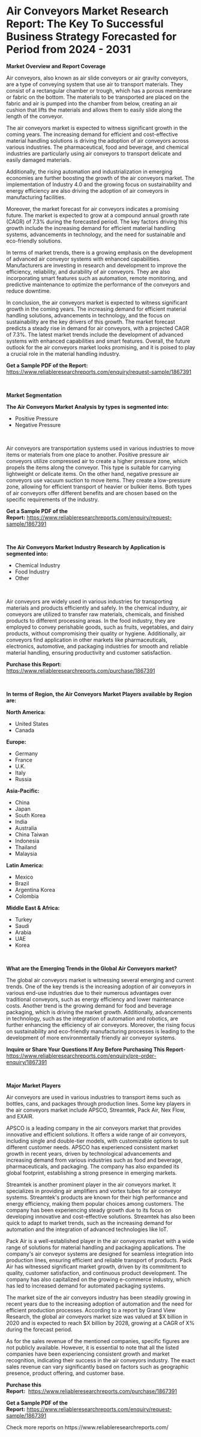 <p><h1>Air Conveyors Market Research Report: The Key To Successful Business Strategy Forecasted for Period from 2024 - 2031</h1></p><p><strong>Market Overview and Report Coverage</strong></p>
<p><p>Air conveyors, also known as air slide conveyors or air gravity conveyors, are a type of conveying system that use air to transport materials. They consist of a rectangular chamber or trough, which has a porous membrane or fabric on the bottom. The materials to be transported are placed on the fabric and air is pumped into the chamber from below, creating an air cushion that lifts the materials and allows them to easily slide along the length of the conveyor.</p><p>The air conveyors market is expected to witness significant growth in the coming years. The increasing demand for efficient and cost-effective material handling solutions is driving the adoption of air conveyors across various industries. The pharmaceutical, food and beverage, and chemical industries are particularly using air conveyors to transport delicate and easily damaged materials.</p><p>Additionally, the rising automation and industrialization in emerging economies are further boosting the growth of the air conveyors market. The implementation of Industry 4.0 and the growing focus on sustainability and energy efficiency are also driving the adoption of air conveyors in manufacturing facilities.</p><p>Moreover, the market forecast for air conveyors indicates a promising future. The market is expected to grow at a compound annual growth rate (CAGR) of 7.3% during the forecasted period. The key factors driving this growth include the increasing demand for efficient material handling systems, advancements in technology, and the need for sustainable and eco-friendly solutions.</p><p>In terms of market trends, there is a growing emphasis on the development of advanced air conveyor systems with enhanced capabilities. Manufacturers are investing in research and development to improve the efficiency, reliability, and durability of air conveyors. They are also incorporating smart features such as automation, remote monitoring, and predictive maintenance to optimize the performance of the conveyors and reduce downtime.</p><p>In conclusion, the air conveyors market is expected to witness significant growth in the coming years. The increasing demand for efficient material handling solutions, advancements in technology, and the focus on sustainability are the key drivers of this growth. The market forecast predicts a steady rise in demand for air conveyors, with a projected CAGR of 7.3%. The latest market trends include the development of advanced systems with enhanced capabilities and smart features. Overall, the future outlook for the air conveyors market looks promising, and it is poised to play a crucial role in the material handling industry.</p></p>
<p><strong>Get a Sample PDF of the Report:</strong> <a href="https://www.reliableresearchreports.com/enquiry/request-sample/1867391">https://www.reliableresearchreports.com/enquiry/request-sample/1867391</a></p>
<p>&nbsp;</p>
<p><strong>Market Segmentation</strong></p>
<p><strong>The Air Conveyors Market Analysis by types is segmented into:</strong></p>
<p><ul><li>Positive Pressure</li><li>Negative Pressure</li></ul></p>
<p>&nbsp;</p>
<p><p>Air conveyors are transportation systems used in various industries to move items or materials from one place to another. Positive pressure air conveyors utilize compressed air to create a higher pressure zone, which propels the items along the conveyor. This type is suitable for carrying lightweight or delicate items. On the other hand, negative pressure air conveyors use vacuum suction to move items. They create a low-pressure zone, allowing for efficient transport of heavier or bulkier items. Both types of air conveyors offer different benefits and are chosen based on the specific requirements of the industry.</p></p>
<p><strong>Get a Sample PDF of the Report:</strong>&nbsp;<a href="https://www.reliableresearchreports.com/enquiry/request-sample/1867391">https://www.reliableresearchreports.com/enquiry/request-sample/1867391</a></p>
<p>&nbsp;</p>
<p><strong>The Air Conveyors Market Industry Research by Application is segmented into:</strong></p>
<p><ul><li>Chemical Industry</li><li>Food Industry</li><li>Other</li></ul></p>
<p>&nbsp;</p>
<p><p>Air conveyors are widely used in various industries for transporting materials and products efficiently and safely. In the chemical industry, air conveyors are utilized to transfer raw materials, chemicals, and finished products to different processing areas. In the food industry, they are employed to convey perishable goods, such as fruits, vegetables, and dairy products, without compromising their quality or hygiene. Additionally, air conveyors find application in other markets like pharmaceuticals, electronics, automotive, and packaging industries for smooth and reliable material handling, ensuring productivity and customer satisfaction.</p></p>
<p><strong>Purchase this Report:</strong>&nbsp; <a href="https://www.reliableresearchreports.com/purchase/1867391">https://www.reliableresearchreports.com/purchase/1867391</a></p>
<p>&nbsp;</p>
<p><strong>In terms of Region, the Air Conveyors Market Players available by Region are:</strong></p>
<p>
    <p> <strong> North America: </strong>
        <ul>
            <li>United States</li>
            <li>Canada</li>
        </ul>
        </p> 
    <p> <strong> Europe: </strong>
        <ul>
            <li>Germany</li>
            <li>France</li>
            <li>U.K.</li>
            <li>Italy</li>
            <li>Russia</li>
        </ul>
        </p> 
    <p> <strong> Asia-Pacific: </strong>
        <ul>
            <li>China</li>
            <li>Japan</li>
            <li>South Korea</li>
            <li>India</li>
            <li>Australia</li>
            <li>China Taiwan</li>
            <li>Indonesia</li>
            <li>Thailand</li>
            <li>Malaysia</li>
        </ul>
        </p> 
    <p> <strong> Latin America: </strong>
        <ul>
            <li>Mexico</li>
            <li>Brazil</li>
            <li>Argentina Korea</li>
            <li>Colombia</li>
        </ul>
        </p> 
    <p> <strong> Middle East & Africa: </strong>
        <ul>
            <li>Turkey</li>
            <li>Saudi</li>
            <li>Arabia</li>
            <li>UAE</li>
            <li>Korea</li>
        </ul>
    </p>
    </p>
<p>&nbsp;</p>
<p><strong>What are the Emerging Trends in the Global Air Conveyors market?</strong></p>
<p><p>The global air conveyors market is witnessing several emerging and current trends. One of the key trends is the increasing adoption of air conveyors in various end-use industries due to their numerous advantages over traditional conveyors, such as energy efficiency and lower maintenance costs. Another trend is the growing demand for food and beverage packaging, which is driving the market growth. Additionally, advancements in technology, such as the integration of automation and robotics, are further enhancing the efficiency of air conveyors. Moreover, the rising focus on sustainability and eco-friendly manufacturing processes is leading to the development of more environmentally friendly air conveyor systems.</p></p>
<p><strong>Inquire or Share Your Questions If Any Before Purchasing This Report</strong>- <a href="https://www.reliableresearchreports.com/enquiry/pre-order-enquiry/1867391">https://www.reliableresearchreports.com/enquiry/pre-order-enquiry/1867391</a></p>
<p>&nbsp;</p>
<p><strong>Major Market Players</strong></p>
<p><p>Air conveyors are used in various industries to transport items such as bottles, cans, and packages through production lines. Some key players in the air conveyors market include APSCO, Streamtek, Pack Air, Nex Flow, and EXAIR.</p><p>APSCO is a leading company in the air conveyors market that provides innovative and efficient solutions. It offers a wide range of air conveyors, including single and double-tier models, with customizable options to suit different customer needs. APSCO has experienced consistent market growth in recent years, driven by technological advancements and increasing demand from various industries such as food and beverage, pharmaceuticals, and packaging. The company has also expanded its global footprint, establishing a strong presence in emerging markets.</p><p>Streamtek is another prominent player in the air conveyors market. It specializes in providing air amplifiers and vortex tubes for air conveyor systems. Streamtek's products are known for their high performance and energy efficiency, making them popular choices among customers. The company has been experiencing steady growth due to its focus on developing innovative and cost-effective solutions. Streamtek has also been quick to adapt to market trends, such as the increasing demand for automation and the integration of advanced technologies like IoT.</p><p>Pack Air is a well-established player in the air conveyors market with a wide range of solutions for material handling and packaging applications. The company's air conveyor systems are designed for seamless integration into production lines, ensuring efficient and reliable transport of products. Pack Air has witnessed significant market growth, driven by its commitment to quality, customer satisfaction, and continuous product development. The company has also capitalized on the growing e-commerce industry, which has led to increased demand for automated packaging systems.</p><p>The market size of the air conveyors industry has been steadily growing in recent years due to the increasing adoption of automation and the need for efficient production processes. According to a report by Grand View Research, the global air conveyors market size was valued at $X billion in 2020 and is expected to reach $X billion by 2028, growing at a CAGR of X% during the forecast period.</p><p>As for the sales revenue of the mentioned companies, specific figures are not publicly available. However, it is essential to note that all the listed companies have been experiencing consistent growth and market recognition, indicating their success in the air conveyors industry. The exact sales revenue can vary significantly based on factors such as geographic presence, product offering, and customer base.</p></p>
<p><strong>Purchase this Report:</strong>&nbsp;&nbsp;<a href="https://www.reliableresearchreports.com/purchase/1867391">https://www.reliableresearchreports.com/purchase/1867391</a></p>
<p></p>
<p><strong>Get a Sample PDF of the Report:</strong>&nbsp;<a href="https://www.reliableresearchreports.com/enquiry/request-sample/1867391">https://www.reliableresearchreports.com/enquiry/request-sample/1867391</a></p>
<p>Check more reports on https://www.reliableresearchreports.com/</p>
